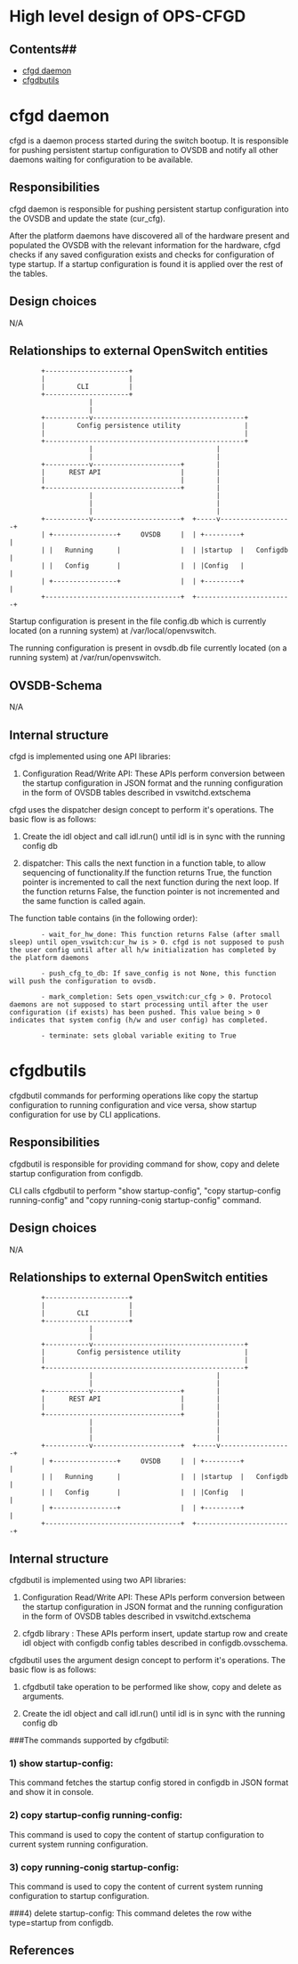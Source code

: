 High level design of OPS-CFGD
============================
## Contents##
- [cfgd daemon](#cfgd-daemon)
- [cfgdbutils](#cfgdbutils)


cfgd daemon
=========

cfgd is a daemon process started during the switch bootup. It is responsible for pushing persistent startup configuration to OVSDB and notify all other daemons waiting for configuration to be available.

Responsibilities
---------------
cfgd daemon is responsible for pushing persistent startup configuration into the OVSDB and update the state (cur_cfg).

After the platform daemons have discovered all of the hardware present and populated the OVSDB with the relevant information for the hardware, cfgd checks if any saved configuration exists and checks for configuration of type startup. If a startup configuration is found it is applied over the rest of the tables.

Design choices
--------------
N/A

Relationships to external OpenSwitch entities
---------------------------------------------

			+---------------------+
			|                     |
			|        CLI          |
			+---------------------+
                        |
                        |
			+-----------v--------------------------------------+
			|        Config persistence utility                |
			|                                                  |
			+--------------------------------------------------+
                        |                               |
                        |                               |
			+-----------v----------------------+        |
			|      REST API                    |        |
			|                                  |        |
			+----------------------------------+        |
                        |                               |
                        |                               |
                        |                               |
			+-----------v----------------------+  +-----v------------------+
			| +----------------+     OVSDB     |  | +---------+            |
			| |   Running      |               |  | |startup  |   Configdb |
			| |   Config       |               |  | |Config   |            |
			| +----------------+               |  | +---------+            |
			+----------------------------------+  +------------------------+


Startup configuration is present in the file config.db which is currently located (on a running system) at /var/local/openvswitch.

The running configuration is present in ovsdb.db file currently located (on a running system) at /var/run/openvswitch.



OVSDB-Schema
------------
N/A

Internal structure
------------------
cfgd is implemented using one API libraries:

1. Configuration Read/Write API: These APIs perform conversion between the startup configuration in JSON format and the running configuration in the form of OVSDB tables described in vswitchd.extschema

cfgd uses the dispatcher design concept to perform it's operations. The basic flow is as follows:

1) Create the idl object and call idl.run() until idl is in sync with the running config db

2) dispatcher: This calls the next function in a function table, to allow sequencing of functionality.If the function returns True, the function pointer is incremented to call the next function during the next loop. If the function returns False, the function pointer is not incremented and the same function is called again.

The function table contains (in the following order):

	        - wait_for_hw_done: This function returns False (after small sleep) until open_vswitch:cur_hw is > 0. cfgd is not supposed to push the user config until after all h/w initialization has completed by the platform daemons

	        - push_cfg_to_db: If save_config is not None, this function will push the configuration to ovsdb.

	        - mark_completion: Sets open_vswitch:cur_cfg > 0. Protocol daemons are not supposed to start processing until after the user configuration (if exists) has been pushed. This value being > 0 indicates that system config (h/w and user config) has completed.

	        - terminate: sets global variable exiting to True


cfgdbutils
=========

cfgdbutil commands for performing operations like copy the startup configuration to running configuration and vice versa, show startup configuration for use by CLI applications.

Responsibilities
---------------
cfgdbutil is responsible for providing  command for show, copy and delete startup configuration from configdb.

CLI calls cfgdbutil to perform "show startup-config", "copy startup-config running-config" and "copy running-conig startup-config" command.

Design choices
--------------
N/A

Relationships to external OpenSwitch entities
---------------------------------------------

			+---------------------+
			|                     |
			|        CLI          |
			+---------------------+
                        |
                        |
			+-----------v--------------------------------------+
			|        Config persistence utility                |
			|                                                  |
			+--------------------------------------------------+
                        |                               |
                        |                               |
			+-----------v----------------------+        |
			|      REST API                    |        |
			|                                  |        |
			+----------------------------------+        |
                        |                               |
                        |                               |
                        |                               |
			+-----------v----------------------+  +-----v------------------+
			| +----------------+     OVSDB     |  | +---------+            |
			| |   Running      |               |  | |startup  |   Configdb |
			| |   Config       |               |  | |Config   |            |
			| +----------------+               |  | +---------+            |
			+----------------------------------+  +------------------------+

Internal structure
------------------
cfgdbutil is implemented using two API libraries:

1. Configuration Read/Write API: These APIs perform conversion between the startup configuration in JSON format and the running configuration in the form of OVSDB tables described in vswitchd.extschema

2. cfgdb library : These APIs perform insert, update startup row and create idl object with configdb config tables described in configdb.ovsschema.

cfgdbutil uses the argument design concept to perform it's operations. The basic flow is as follows:

1) cfgdbutil take operation to be performed like show, copy and delete as arguments.

2) Create the idl object and call idl.run() until idl is in sync with the running config db


###The commands supported by cfgdbutil:

### 1) show startup-config:
This command fetches the startup config stored in configdb in JSON format and show it in console.

### 2) copy startup-config running-config:
This command is used to copy the content of startup configuration to current system running configuration.
### 3) copy running-conig startup-config:
This command is used to copy the content of current system running configuration to startup configuration.

###4) delete startup-config:
This command deletes the row withe type=startup from configdb.

References
----------
